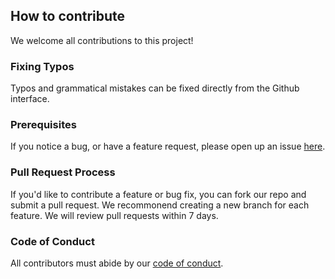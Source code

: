 ## How to contribute

We welcome all contributions to this project! 

### Fixing Typos
Typos and grammatical mistakes can be fixed directly from the Github interface.

### Prerequisites
If you notice a bug, or have a feature request, 
please open up an issue [here](https://github.com/DSCI-310/DSCI-310-Group-1/issues). 

### Pull Request Process
If you'd like to contribute a feature or bug fix, 
you can fork our repo and submit a pull request. 
We recommonend creating a new branch for each feature.
We will review pull requests within 7 days. 

### Code of Conduct
All contributors must abide by our [code of conduct](code-of-conduct.md).
